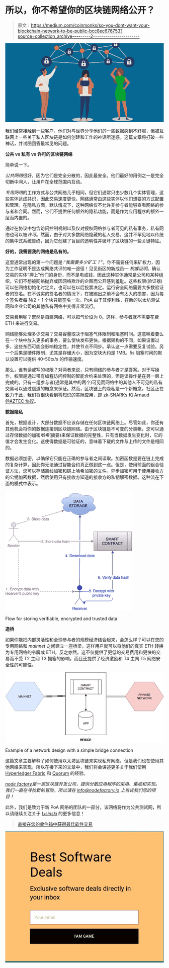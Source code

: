 # 所以，你不希望你的区块链网络公开？

> 原文：<https://medium.com/coinmonks/so-you-dont-want-your-blockchain-network-to-be-public-bcc8ec676753?source=collection_archive---------2----------------------->

![](img/65d81c2603202402e573e8d187a33156.png)

我们经常接触到一些客户，他们对与世界分享他们的一些数据感到不舒服，但被互联网上一些关于私人区块链是如何创建和工作的神话所迷惑。这篇文章将打破一些神话，并试图回答最常见的问题。

**公共 vs 私有 vs 许可的区块链网络**

简单说一下。

*公共网络*很好，因为它们是完全分散的，因此最安全。他们最好的用例之一是完全切断中间人，让用户在全球范围内互动。

*专用网络*的工作方式与公共网络几乎相同，但它们通常只由少数几个实体管理，这些实体达成共识，因此交易速度更快。网络通常由这些实体以他们想要的方式配置和管理。在隐私方面，默认情况下，这种网络仅不允许非参与者能够查看网络的参与者和合同。然而，它们不提供任何额外的隐私功能，而是作为应用程序的额外一层而内置的。

通过在协议中包含访问控制机制以及仅对授权网络参与者可见的私有事务，私有网络也可以被*许可*。然而，由于对大多数网络隐藏的私人交易，这并不罕见地以传统的集中式系统告终，因为它创建了盲目的透明性并破坏了区块链的一些关键特征。

**好的，我需要我的网络是私有的。**

这里通常出现的第一个问题是:“*我需要多少矿工？*”。你不需要任何采矿权力，因为工作证明不是达成网络共识的唯一途径！见见街区的新成员— *权威证明*。确认交易的实体“押上”他们的身份，而不是电或钱，因此这种实体通常是公司和某种组织，它们不想被网络抛弃或因网络欺诈的企图而公开感到羞耻。这些权限(验证器)可以在网络初始化时定义，也可以在以后投票决定。运行安全网络需要大多数验证者的签名。在不诚实的签名者的情况下，在被踢出之前不会有太大的损害，因为每个签名者每 N/2 + 1 个块只能签名一次。PoA 由于其便利性，在新的以太坊测试网和企业公司的其他私有网络中变得非常流行。

交易费用呢？既然是自建网络，可以把气价设为 0。这样，参与者就不需要花费 ETH 来进行交易。

网络能够处理多少交易？交易容量取决于阻塞气体限制和阻塞时间。这意味着要么在一个块中放入更多的事务，要么使块发布更快。根据架构的不同，如果设置过多，这些东西可能会影响稳定性，并使节点不同步。承认这一点需要反复试验。另一个后果是硬件限制，尤其是存储大小，因为空块大约是 1MB。5s 阻塞时间的默认设置可以提供 40–50tx/s 的传输速度。

那么，谁有读或写的权限？对两者来说，只有网络的参与者才是答案。对于写操作，权限是通过带有编程访问控制的智能合约来处理的，但是读操作是在另一层上完成的。只有一组参与者(通常是其中的两个)可见而网络中的其他人不可见的私有交易可以通过信道的概念来保证。然而，区块链上的隐私是一个新概念，社区正在致力于此，我们将很快看到零知识的实际应用，即 [zk-SNARKs](https://media.consensys.net/introduction-to-zksnarks-with-examples-3283b554fc3b) 和 [Arnaud @AZTEC 协议](https://medium.com/u/fcf0cd0b3216?source=post_page-----bcc8ec676753--------------------------------)。

**数据隐私**

首先，根据设计，大部分数据不应该存储在任何区块链网络上。尽管如此，你还有其他机会将你的数据连接到区块链网络。由于区块链是不可变的分类帐，您可以通过存储数据的加密*哈希*(摘要)来保证数据的完整性，只有当数据发生变化时，它的值才会发生变化。这使得数据是可验证的，意味着下载的文件与上传的文件是相同的。

数据必须加密，以确保它只能在正确的参与者之间读取。加密函数是要在链上完成的复杂计算，因此你无法通过智能合约真正做到这一点。但是，使用前面的组合验证方法，您可以存储离线加密和链上哈希加密的文件。异步加密可用于使用接收方的公钥加密数据，然后使用只有接收方知道的接收方的私钥解密数据。这种流在下面的模式中表示。

![](img/231010da03dfdc56f5654798b17e76c8.png)

Flow for storing verifiable, encrypted and trusted data

**造桥**

如果你能把内部灵活性和全球参与者的规模经济结合起来，会怎么样？可以在您的专用网络和 *mainnet* 之间建立一座桥梁，这样用户就可以将他们的真实 ETH 转换为专用网络的令牌或 ETH，反之亦然。这不仅提供了更低的交易费用和更快的交易而不受 T2 主网 T3 拥塞的影响，而且还提供了经济激励和 T4 主网 T5 网络安全性的可能性。

![](img/9400472022d76a2da101a9f698d44af8.png)

Example of a network design with a simple bridge connection

这篇文章主要解释了如何使用以太坊区块链来实现私有网络，但是我们也在使用其他网络来实现，所以在接下来的文章中，我们将会讲述更多关于我们使用 [Hyperledger Fabric](https://www.hyperledger.org/projects/fabric) 和 [Quorum](https://www.jpmorgan.com/country/US/en/Quorum) 的经验。

[*node factory*](https://www.nodefactory.io/)*是一家区块链开发公司，提供分散应用程序的采用、集成和实现。我们一直在寻找新的冒险，所以请在 info@nodefactory.io 上告诉我们您的项目！*

此外，我们是致力于新 PoA 网络的团队的一部分，该网络将作为公共测试网，所以请继续关注关于 [*Lisinski*](https://github.com/hpoa) 的更多信息！

> [直接在您的收件箱中获得最佳软件交易](https://coincodecap.com/?utm_source=coinmonks)

[![](img/7c0b3dfdcbfea594cc0ae7d4f9bf6fcb.png)](https://coincodecap.com/?utm_source=coinmonks)